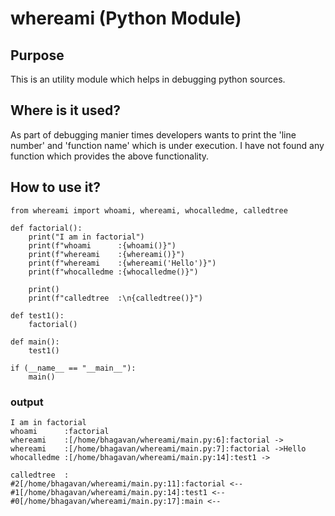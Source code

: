 # whereami (Python Module)

## Purpose
This is an utility module which helps in debugging python sources.

## Where is it used?
As part of debugging manier times developers wants to print the 'line number' and 'function name' which is under execution.
I have not found any function which provides the above functionality.

## How to use it?
``` Py {.numberLines .lineAnchors}
from whereami import whoami, whereami, whocalledme, calledtree

def factorial():
    print("I am in factorial")
    print(f"whoami      :{whoami()}")
    print(f"whereami    :{whereami()}")
    print(f"whereami    :{whereami('Hello')}")
    print(f"whocalledme :{whocalledme()}")

    print()
    print(f"calledtree  :\n{calledtree()}")

def test1():
    factorial()

def main():
    test1()

if (__name__ == "__main__"):
    main()
```

### output
```text
I am in factorial
whoami      :factorial
whereami    :[/home/bhagavan/whereami/main.py:6]:factorial ->
whereami    :[/home/bhagavan/whereami/main.py:7]:factorial ->Hello
whocalledme :[/home/bhagavan/whereami/main.py:14]:test1 ->

calledtree  :
#2[/home/bhagavan/whereami/main.py:11]:factorial <--
#1[/home/bhagavan/whereami/main.py:14]:test1 <--
#0[/home/bhagavan/whereami/main.py:17]:main <--
```